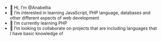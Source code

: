 - 👋 Hi, I’m @Anabellia
- 👀 I’m interested in learning JavaScript, PHP language, databases and other different aspects of web development
- 🌱 I’m currently learning PHP
- 💞️ I’m looking to collaborate on projects that are including languages that I have basic knowledge of


